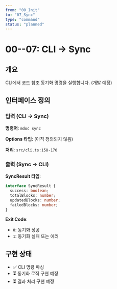 ```yaml
---
from: "00_Init"
to: "07_Sync"
type: "command"
status: "planned"
---
```


# 00--07: CLI → Sync

## 개요

CLI에서 코드 참조 동기화 명령을 실행합니다. (개발 예정)

## 인터페이스 정의

### 입력 (CLI → Sync)

**명령어**: `mdoc sync`

**Options 타입**: (아직 정의되지 않음)

**처리**: `src/cli.ts:158-170`

### 출력 (Sync → CLI)

**SyncResult 타입**:
```typescript
interface SyncResult {
  success: boolean;
  totalBlocks: number;
  updatedBlocks: number;
  failedBlocks: number;
}
```

**Exit Code**:
- `0`: 동기화 성공
- `1`: 동기화 실패 또는 에러

## 구현 상태

- ✅ CLI 명령 파싱
- ⏳ 동기화 로직 구현 예정
- ⏳ 결과 처리 구현 예정

